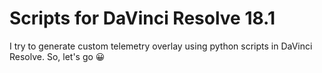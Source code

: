 # Scripts for DaVinci Resolve 18.1

I try to generate custom telemetry overlay using python scripts in DaVinci Resolve. So, let's go 😀
